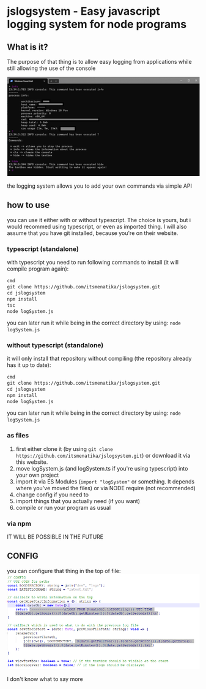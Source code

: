 # jslogsystem - Easy javascript logging system for node programs

## What is it?

The purpose of that thing is to allow easy logging from applications while still allowing the use of the console


![the image that shows how does it look](https://github.com/itsmenatika/jslogsystem/blob/main/docs/run.png?raw=true)

the logging system allows you to add your own commands via simple API


## how to use

you can use it either with or without typescript. The choice is yours, but i would recommed using typescript, or even as imported thing.
I will also assume that you have git installed, because you're on their website.

### typescript (standalone)

with typescript you need to run following commands to install (it will compile program again): 
```
cmd
git clone https://github.com/itsmenatika/jslogsystem.git
cd jslogsystem
npm install
tsc
node logSystem.js
```

you can later run it while being in the correct directory by using: ```node logSystem.js```

### without typescript (standalone)

it will only install that repository without compiling (the repository already has it up to date): 
```
cmd
git clone https://github.com/itsmenatika/jslogsystem.git
cd jslogsystem
npm install
node logSystem.js
```
you can later run it while being in the correct directory by using: ```node logSystem.js```

### as files

1. first either clone it (by using ```git clone https://github.com/itsmenatika/jslogsystem.git```) or download it via this website.
2. move logSystem.js (and logSystem.ts if you're using typescript) into your own project
3. import it via ES Modules (```import "logSystem"``` or something. It depends where you've moved the files) or via NODE require (not recommended)
4. change config if you need to
5. import things that you actually need (if you want)
6. compile or run your program as usual

### via npm

IT WILL BE POSSIBLE IN THE FUTURE



## CONFIG

you can configure that thing in the top of file:
![the image that shows config](https://github.com/itsmenatika/jslogsystem/blob/main/docs/config.png?raw=true)

I don't know what to say more

